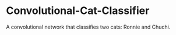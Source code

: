 # Convolutional-Cat-Classifier
A convolutional network that classifies two cats: Ronnie and Chuchi.
